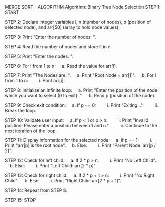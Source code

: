 MERGE SORT - ALGORITHM
Algorithm: Binary Tree Node Selection
STEP 1: START

STEP 2: Declare integer variables i, n (number of nodes), p (position of selected node), and arr[50] (array to hold node values).

STEP 3: Print "Enter the number of nodes: ".

STEP 4: Read the number of nodes and store it in n.

STEP 5: Print "Enter the nodes: ".

STEP 6: For i from 1 to n:
    a. Read the value for arr[i].

STEP 7: Print "The Nodes are: ".
    a. Print "Root Node = arr[1]".
    b. For i from 1 to n:
        i. Print arr[i].

STEP 8: Initialize an infinite loop:
    a. Print "Enter the position of the node which you want to select (0 to exit): ".
    b. Read p (position of the node).

STEP 9: Check exit condition:
    a. If p == 0:
        i. Print "Exiting...".
        ii. Break the loop.

STEP 10: Validate user input:
    a. If p < 1 or p > n:
        i. Print "Invalid position! Please enter a position between 1 and n.".
        ii. Continue to the next iteration of the loop.

STEP 11: Display information for the selected node:
    a. If p == 1:
        i. Print "arr[p] is the root node".
    b. Else:
        i. Print "Parent Node: arr[p / 2]".

STEP 12: Check for left child:
    a. If 2 * p > n:
        i. Print "No Left Child".
    b. Else:
        i. Print "Left Child: arr[2 * p]".

STEP 13: Check for right child:
    a. If 2 * p + 1 > n:
        i. Print "No Right Child".
    b. Else:
        i. Print "Right Child: arr[2 * p + 1]".

STEP 14: Repeat from STEP 8.

STEP 15: STOP
